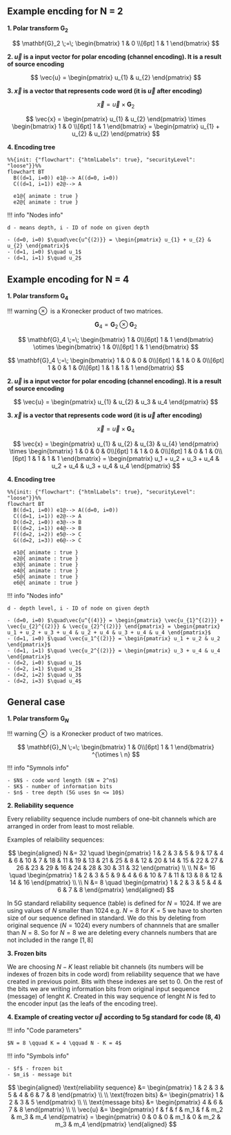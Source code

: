 ## Example encding for N = 2


**1. Polar transform $\mathbf{G}_2$**

$$
\mathbf{G}_2 \;=\; 
\begin{bmatrix}
1 & 0 \\[6pt]
1 & 1
\end{bmatrix}
$$

**2. $\vec{u}$ is a input vector for polar encoding (channel encoding). It is a result of source encoding**

$$
\vec{u} = \begin{pmatrix} u_{1} & u_{2} \end{pmatrix}
$$

**3. $\vec{x}$ is a vector that represents code word (it is $\vec{u}$ after encoding)**

$$
\vec{x} = 
\vec{u} \times
\mathbf{G}_2
$$

$$
\vec{x} = 
\begin{pmatrix} 
u_{1} & u_{2} 
\end{pmatrix} \times
\begin{bmatrix}
1 & 0 \\[6pt]
1 & 1
\end{bmatrix} =
\begin{pmatrix} 
u_{1} + u_{2} & u_{2} 
\end{pmatrix}
$$

**4. Encoding tree**

```mermaid
%%{init: {"flowchart": {"htmlLabels": true}, "securityLevel": "loose"}}%%
flowchart BT
  B((d=1, i=0)) e1@--> A((d=0, i=0))
  C((d=1, i=1)) e2@--> A
  
  e1@{ animate : true }
  e2@{ animate : true }
```
!!! info "Nodes info"
    
    d - means depth, i - ID of node on given depth

    - (d=0, i=0) $\quad\vec{u^{(2)}} = \begin{pmatrix} u_{1} + u_{2} & u_{2} \end{pmatrix}$
    - (d=1, i=0) $\quad u_1$
    - (d=1, i=1) $\quad u_2$

    

## Example encoding for N = 4

**1. Polar transform $\mathbf{G}_4$**

!!! warning
    $\otimes\;$ is a Kronecker product of two matrices.

$$
\mathbf{G}_4 = 
\mathbf{G}_2 \otimes 
\mathbf{G}_2
$$

$$
\mathbf{G}_4 \;=\;
\begin{bmatrix}
1 & 0\\[6pt]
1 & 1
\end{bmatrix}
\otimes
\begin{bmatrix}
1 & 0\\[6pt]
1 & 1
\end{bmatrix}
$$

$$
\mathbf{G}_4 \;=\; 
\begin{bmatrix}
1 & 0 & 0 & 0\\[6pt]
1 & 1 & 0 & 0\\[6pt]
1 & 0 & 1 & 0\\[6pt]
1 & 1 & 1 & 1
\end{bmatrix}
$$

**2. $\vec{u}$ is a input vector for polar encoding (channel encoding). It is a result of source encoding**

$$
\vec{u} = \begin{pmatrix} u_{1} & u_{2} & u_3 & u_4 \end{pmatrix}
$$

**3. $\vec{x}$ is a vector that represents code word (it is $\vec{u}$ after encoding)**

$$
\vec{x} = 
\vec{u} \times
\mathbf{G}_4
$$

$$
\vec{x} = 
\begin{pmatrix} 
u_{1} & u_{2} & u_{3} & u_{4}
\end{pmatrix} \times
\begin{bmatrix}
1 & 0 & 0 & 0\\[6pt]
1 & 1 & 0 & 0\\[6pt]
1 & 0 & 1 & 0\\[6pt]
1 & 1 & 1 & 1
\end{bmatrix} =
\begin{pmatrix} 
u_1 + u_2 + u_3 + u_4 & u_2 + u_4 & u_3 + u_4 & u_4
\end{pmatrix}
$$

**4. Encoding tree**

```mermaid
%%{init: {"flowchart": {"htmlLabels": true}, "securityLevel": "loose"}}%%
flowchart BT
  B((d=1, i=0)) e1@--> A((d=0, i=0))
  C((d=1, i=1)) e2@--> A
  D((d=2, i=0)) e3@--> B
  E((d=2, i=1)) e4@--> B
  F((d=2, i=2)) e5@--> C
  G((d=2, i=3)) e6@--> C

  e1@{ animate : true }
  e2@{ animate : true }
  e3@{ animate : true }
  e4@{ animate : true }
  e5@{ animate : true }
  e6@{ animate : true }

```

!!! info "Nodes info"
    
    d - depth level, i - ID of node on given depth

    - (d=0, i=0) $\quad\vec{u^{(4)}} = \begin{pmatrix} \vec{u_{1}^{(2)}} + \vec{u_{2}^{(2)}} & \vec{u_{2}^{(2)}} \end{pmatrix} = \begin{pmatrix} u_1 + u_2 + u_3 + u_4 & u_2 + u_4 & u_3 + u_4 & u_4 \end{pmatrix}$
    - (d=1, i=0) $\quad \vec{u_1^{(2)}} = \begin{pmatrix} u_1 + u_2 & u_2 \end{pmatrix}$ 
    - (d=1, i=1) $\quad \vec{u_2^{(2)}} = \begin{pmatrix} u_3 + u_4 & u_4 \end{pmatrix}$
    - (d=2, i=0) $\quad u_1$
    - (d=2, i=1) $\quad u_2$
    - (d=2, i=2) $\quad u_3$
    - (d=2, i=3) $\quad u_4$


## General case

**1. Polar transform $\mathbf{G}_N$**

!!! warning
    $\otimes\;$ is a Kronecker product of two matrices.

$$
\mathbf{G}_N \;=\;
\begin{bmatrix}
1 & 0\\[6pt]
1 & 1
\end{bmatrix}
^{\otimes \ n} 
$$

!!! info "Symnols info"
    
    - $N$ - code word length ($N = 2^n$)
    - $K$ - number of information bits
    - $n$ - tree depth (5G uses $n <= 10$) 

**2. Reliability sequence**

Every reliability sequence include numbers of one-bit channels which are arranged in order from least to most reliable.

Examples of relaibility sequences:

$$
\begin{aligned}
N &= 32 \quad \begin{pmatrix} 
1 & 2 & 3 & 5 & 9 & 17 & 4 & 6 & 10 & 7 & 18 & 11 & 19 & 13 & 21 & 25 & 8 & 12 & 20 & 14 & 15 & 22 & 27 & 26 & 23 & 29 & 16 & 24 & 28 & 30 & 31 & 32
\end{pmatrix} \\
\\
N &= 16 \quad \begin{pmatrix} 
1 & 2 & 3 & 5 & 9 & 4 & 6 & 10 & 7 & 11 & 13 & 8 & 12 & 14 & 16
\end{pmatrix} \\
\\
N &= 8 \quad \begin{pmatrix} 
1 & 2 & 3 & 5 & 4 & 6 & 7 & 8 
\end{pmatrix}
\end{aligned}
$$


In 5G standard reliability sequence (table) is defined for $N = 1024$. If we are using values of $N$ smaller than $1024$ e.g. $N = 8$ for $K = 5$ we have to shorten size of our sequence defined in standard. We do this by deleting from original sequence ($N = 1024$) every numbers of channnels that are smaller than $N = 8$. So for $N = 8$ we are deleting every channels numbers that are not included in the range $\left[ 1, 8 \right]$

**3. Frozen bits**

We are choosing $N - K$ least reliable bit channels (its numbers will be indexes of frozen bits in code word) from reliability sequence that we have created in previous point. Bits with these indexes are set to $0$. On the rest of the bits we are writing information bits from original input sequence (message) of lenght $K$. Created in this way sequence of lenght $N$ is fed to the encoder input (as the leafs of the encoding tree).

**4. Example of creating vector $\vec{u}$ according to 5g standard for code (8, 4)**

!!! info "Code parameters"
    
    $N = 8 \qquad K = 4 \qquad N - K = 4$

!!! info "Symbols info"
    
    - $f$ - frozen bit
    - $m_i$ - message bit

$$
\begin{aligned}
\text{reliability sequence} &= 
\begin{pmatrix} 1 & 2 & 3 & 5 & 4 & 6 & 7 & 8 \end{pmatrix} \\
\\
\text{frozen bits} &= 
\begin{pmatrix} 1 & 2 & 3 & 5 \end{pmatrix} \\
\\
\text{message bits} &= 
\begin{pmatrix} 4 & 6 & 7 & 8 \end{pmatrix} \\
\\
\vec{u} &=
\begin{pmatrix} f & f & f & m_1 & f & m_2 & m_3 & m_4 \end{pmatrix} = 
\begin{pmatrix} 0 & 0 & 0 & m_1 & 0 & m_2 & m_3 & m_4 \end{pmatrix}
\end{aligned}
$$